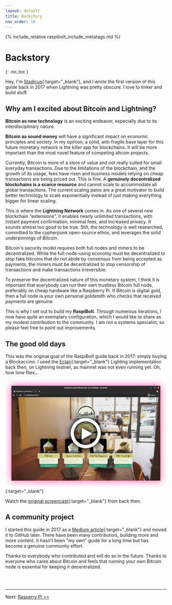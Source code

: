 ```yaml
---
layout: default
title: Backstory
nav_order: 10
---
```

<!-- markdownlint-disable MD014 MD022 MD025 MD040 -->
{% include_relative raspibolt_include_metatags.md %}

# Backstory
{: .no_toc }

Hey, I'm [Stadicus](https://stadicus.com){:target="_blank"}, and I wrote the first version of this guide back in 2017 when Lightning was pretty obscure.
I love to tinker and build stuff.

## Why am I excited about Bitcoin and Lightning?

**Bitcoin as new technology** is an exciting endeavor, especially due to its interdisciplinary nature.

**Bitcoin as sound money** will have a significant impact on economic principles and society.
In my opinion, a solid, anti-fragile base layer for this future monetary network is the killer app for blockchains.
It will be more important than the most novel feature of competing altcoin projects.

Currently, Bitcoin is more of a store of value and not really suited for small everyday transactions.
Due to the limitations of the blockchain, and the growth of its usage, fees have risen and business models relying on cheap transactions are being priced out.
This is fine.
A **genuinely decentralized blockchains is a scarce resource** and cannot scale to accommodate all global transactions.
The current scaling pains are a great motivator to build better technology to scale exponentially instead of just making everything bigger for linear scaling.

This is where the **Lightning Network** comes in.
As one of several new blockchain “extensions”, it enables nearly unlimited transactions, with instant payment confirmation, minimal fees, and increased privacy.
It sounds almost too good to be true.
Still, the technology is well researched, committed to the cypherpunk open-source ethos, and leverages the solid underpinnings of Bitcoin.

Bitcoin's security model requires both full nodes and miners to be decentralized.
While the full-node-using economy must be decentralized to stop fake bitcoins that do not abide by consensus from being accepted as payments, the miners must be decentralized to stop censorship of transactions and make transactions irreversible.

To preserve the decentralized nature of this monetary system, I think it is important that everybody can run their own trustless Bitcoin full node, preferably on cheap hardware like a Raspberry Pi.
If Bitcoin is digital gold, then a full node is your own personal goldsmith who checks that received payments are genuine.

This is why I set out to build my **RaspiBolt**.
Through numerous iterations, I now have quite an exemplary configuration, which I would like to share as my modest contribution to the community.
I am not a systems specialist, so please feel free to point out improvements.

## The good old days

This was the original goal of the RaspiBolt guide back in 2017: simply buying a Blockaccino.
I used the [Eclair](https://github.com/ACINQ/eclair){:target="_blank"} Lighting implementation back then, on Lightning testnet, as mainnet was not even running yet.
Oh, how time flies...

[![Buying a Blockaccino](images/backstory_blockaccino.png)](https://vimeo.com/252693058){:target="_blank"}

Watch the [original screencast](https://vimeo.com/252693058){:target="_blank"} from back then.

## A community project

I started this guide in 2017 as a [Medium article](https://medium.com/@stadicus/noobs-guide-to-%EF%B8%8F-lightning%EF%B8%8F-on-a-raspberry-pi-f0ab7525586e){:target="_blank"} and moved it to GitHub later.
There have been many contributors, building more and more content.
It hasn't been "my own" guide for a long time but has become a genuine community effort.

Thanks to everybody who contributed and will do so in the future.
Thanks to everyone who cares about Bitcoin and feels that running your own Bitcoin node is essential for keeping it decentralized.

<br /><br />

---

Next: [Rasperry Pi >>](raspberry-pi.md)
